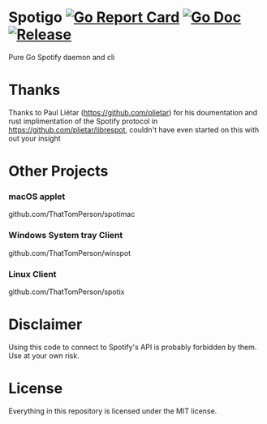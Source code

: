 # Spotigo [![Go Report Card](https://goreportcard.com/badge/github.com/ThatTomPerson/spotigo?style=flat-square)](https://goreportcard.com/report/github.com/ThatTomPerson/spotigo) [![Go Doc](https://img.shields.io/badge/godoc-reference-blue.svg?style=flat-square)](http://godoc.org/github.com/ThatTomPerson/spotigo) [![Release](https://img.shields.io/github/release/ThatTomPerson/spotigo.svg?style=flat-square)](https://github.com/ThatTomPerson/spotigo/releases/latest)

Pure Go Spotify daemon and cli

# Thanks

Thanks to Paul Liétar (https://github.com/plietar) for his doumentation and rust implimentation of the Spotify protocol in https://github.com/plietar/librespot, couldn't have even started on this with out your insight

# Other Projects

### macOS applet

github.com/ThatTomPerson/spotimac

### Windows System tray Client

github.com/ThatTomPerson/winspot

### Linux Client

github.com/ThatTomPerson/spotix

# Disclaimer

Using this code to connect to Spotify's API is probably forbidden by them. Use at your own risk.

# License

Everything in this repository is licensed under the MIT license.
